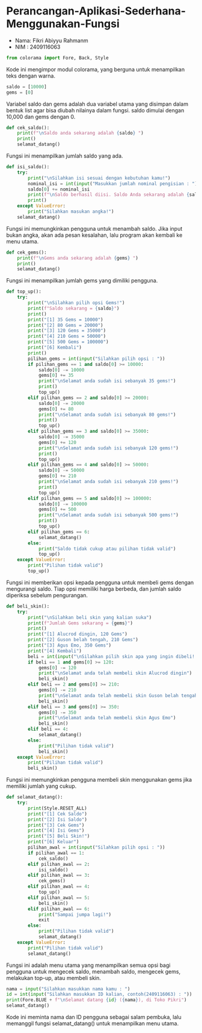 # Perancangan-Aplikasi-Sederhana-Menggunakan-Fungsi
- Nama: Fikri Abiyyu Rahmanm
- NIM : 2409116063

```python
from colorama import Fore, Back, Style
```
Kode ini mengimpor modul colorama, yang berguna untuk menampilkan teks dengan warna.
```python
saldo = [10000]
gems = [0]
```
Variabel saldo dan gems adalah dua variabel utama yang disimpan dalam bentuk list agar bisa diubah nilainya dalam fungsi. saldo dimulai dengan 10,000 dan gems dengan 0.
```python
def cek_saldo():
    print(f"\nSaldo anda sekarang adalah {saldo} ")
    print()
    selamat_datang()
```
Fungsi ini menampilkan jumlah saldo yang ada.
```python
def isi_saldo():
    try:
        print("\nSilahkan isi sesuai dengan kebutuhan kamu!")
        nominal_isi = int(input("Masukkan jumlah nominal pengisian : "))
        saldo[0] += nominal_isi
        print(f"\nSaldo berhasil diisi. Saldo Anda sekarang adalah {saldo}")
        print()
    except ValueError:
        print("Silahkan masukan angka!")
    selamat_datang()
```
Fungsi ini memungkinkan pengguna untuk menambah saldo. Jika input bukan angka, akan ada pesan kesalahan, lalu program akan kembali ke menu utama.
```python
def cek_gems():
    print(f"\nGems anda sekarang adalah {gems} ")
    print()
    selamat_datang()
```
Fungsi ini menampilkan jumlah gems yang dimiliki pengguna.
```python
def top_up():
    try:
        print("\nSilahkan pilih opsi Gems!")
        print(f"Saldo sekarang = {saldo}")
        print()
        print("[1] 35 Gems = 10000")
        print("[2] 80 Gems = 20000")
        print("[3] 120 Gems = 35000")
        print("[4] 210 Gems = 50000")
        print("[5] 500 Gems = 100000")
        print("[6] Kembali")
        print()
        pilihan_gems = int(input("Silahkan pilih opsi : "))
        if pilihan_gems == 1 and saldo[0] >= 10000:
            saldo[0] -= 10000
            gems[0] += 35
            print("\nSelamat anda sudah isi sebanyak 35 gems!")
            print()
            top_up()
        elif pilihan_gems == 2 and saldo[0] >= 20000:
            saldo[0] -= 20000
            gems[0] += 80
            print("\nSelamat anda sudah isi sebanyak 80 gems!")
            print()
            top_up()
        elif pilihan_gems == 3 and saldo[0] >= 35000:
            saldo[0] -= 35000
            gems[0] += 120
            print("\nSelamat anda sudah isi sebanyak 120 gems!")
            print()
            top_up()
        elif pilihan_gems == 4 and saldo[0] >= 50000:
            saldo[0] -= 50000
            gems[0] += 210
            print("\nSelamat anda sudah isi sebanyak 210 gems!")
            print()
            top_up()
        elif pilihan_gems == 5 and saldo[0] >= 100000:
            saldo[0] -= 100000
            gems[0] += 500
            print("\nSelamat anda sudah isi sebanyak 500 gems!")
            print()
            top_up()
        elif pilihan_gems == 6:
            selamat_datang()
        else:
            print("Saldo tidak cukup atau pilihan tidak valid")
            top_up()
    except ValueError:
        print("Pilihan tidak valid")
        top_up()
```
Fungsi ini memberikan opsi kepada pengguna untuk membeli gems dengan mengurangi saldo. Tiap opsi memiliki harga berbeda, dan jumlah saldo diperiksa sebelum pengurangan.
```python
def beli_skin():
    try:
        print("\nSilahkan beli skin yang kalian suka")
        print(f"Jumlah Gems sekarang = {gems}")
        print()
        print("[1] Alucrod dingin, 120 Gems")
        print("[2] Guson belah tengah, 210 Gems")
        print("[3] Agus Emo, 350 Gems")
        print("[4] Kembali")
        beli = int(input("\nSilahkan pilih skin apa yang ingin dibeli! : "))
        if beli == 1 and gems[0] >= 120:
            gems[0] -= 120
            print("\nSelamat anda telah membeli skin Alucrod dingin")
            beli_skin()
        elif beli == 2 and gems[0] >= 210:
            gems[0] -= 210
            print("\nSelamat anda telah membeli skin Guson belah tengah")
            beli_skin()
        elif beli == 3 and gems[0] >= 350:
            gems[0] -= 350
            print("\nSelamat anda telah membeli skin Agus Emo")
            beli_skin()
        elif beli == 4:
            selamat_datang()
        else:
            print("Pilihan tidak valid")
            beli_skin()
    except ValueError:
        print("Pilihan tidak valid")
        beli_skin()
```
Fungsi ini memungkinkan pengguna membeli skin menggunakan gems jika memiliki jumlah yang cukup.
```python
def selamat_datang():
    try:
        print(Style.RESET_ALL)
        print("[1] Cek Saldo")
        print("[2] Isi Saldo")
        print("[3] Cek Gems")
        print("[4] Isi Gems")
        print("[5] Beli Skin!")
        print("[6] Keluar")
        pilihan_awal = int(input("Silahkan pilih opsi : "))
        if pilihan_awal == 1:
            cek_saldo()
        elif pilihan_awal == 2:
            isi_saldo()
        elif pilihan_awal == 3:
            cek_gems()
        elif pilihan_awal == 4:
            top_up()
        elif pilihan_awal == 5:
            beli_skin()
        elif pilihan_awal == 6:
            print("Sampai jumpa lagi!")
            exit
        else:
            print("Pilihan tidak valid")
            selamat_datang()
    except ValueError:
        print("Pilihan tidak valid")
        selamat_datang()
```
Fungsi ini adalah menu utama yang menampilkan semua opsi bagi pengguna untuk mengecek saldo, menambah saldo, mengecek gems, melakukan top-up, atau membeli skin.
``` python
nama = input("Silahkan masukkan nama kamu : ")
id = int(input("Silahkan masukkan ID kalian, contoh(2409116063) : "))
print(Fore.BLUE + f"\nSelamat datang {id} ({nama}), di Toko Pikri")
selamat_datang()
```
Kode ini meminta nama dan ID pengguna sebagai salam pembuka, lalu memanggil fungsi selamat_datang() untuk menampilkan menu utama.

